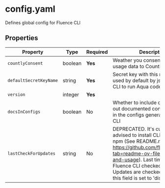# config.yaml

Defines global config for Fluence CLI

## Properties

| Property               | Type    | Required | Description                                                                                                                                                                                                                                                                         |
|------------------------|---------|----------|-------------------------------------------------------------------------------------------------------------------------------------------------------------------------------------------------------------------------------------------------------------------------------------|
| `countlyConsent`       | boolean | **Yes**  | Weather you consent to send usage data to Countly                                                                                                                                                                                                                                   |
| `defaultSecretKeyName` | string  | **Yes**  | Secret key with this name will be used by default by js-client inside CLI to run Aqua code                                                                                                                                                                                          |
| `version`              | integer | **Yes**  |                                                                                                                                                                                                                                                                                     |
| `docsInConfigs`        | boolean | No       | Whether to include commented-out documented config examples in the configs generated with the CLI                                                                                                                                                                                   |
| `lastCheckForUpdates`  | string  | No       | DEPRECATED. It's currently advised to install CLI without using npm (See README.md: https://github.com/fluencelabs/cli?tab=readme-ov-file#installation-and-usage). Last time when Fluence CLI checked for updates. Updates are checked daily unless this field is set to 'disabled' |

